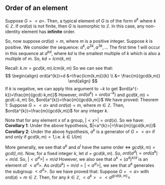 ## Order of an element

Suppose $G = <a>$. Then, a typical element of $G$ is of the form $a^{k}$ where $k \in \mathbb{Z}$.
If $ord(a)$ is not finite, then $G$ is isomorphic to $\mathbb{Z}$. In this case, any non-identity element has **infinite** order.

So, now suppose $ord(a) =m$, where $m$ is a positive integer. Suppose $k$ is positive. We consider the sequence:
$a^{k},a^{2k},a^{3k},\dots$
The first time $1$ will occur in this sequence at $a^{kd}$, where $kd$ is the smallest multiple of $k$ which is also a multiple of $m$. So, $kd=lcm(k,m)$

Recall: $k.m=gcd(k,m).lcm(k,m)$
So we can see that:
$$
\begin{align}
ord(a^{k})=d &=\frac{lcm(k,m)}{k} \\
&= \frac{m}{gcd(k,m)}
\end{align}
$$
If $k$ is negative, we can apply this argument to $-k$ to get 
$ord(a^{-k})=\frac{m}{gcd(-k,m)}$
However, $ord(a^{k})=ord(a^{-k})$
and $gcd(k,m)=gcd(-k,m)$
So, $ord(a^{k})=\frac{m}{gcd(k,m)}$
We have proved:
Theorem 1: Suppose $G=<a>$ and $ord(a)=m$, where $m \in \mathbb{Z}$. Then, $ord(a^{k})=\frac{m}{gcd(k,m)}$ for any integer $k$.

Note that for any element $x$ of a group, $|<x>|=ord(x)$. So we have:
**Corollary 1**: Under the above hypothesis, $|<a^{k}>|=\frac{m}{gcd(k,m)}$
**Corollary 2**: Under the above hypothesis, $a^{k}$ is a generator of $G=<a>$ if and only if $gcd(k,m)=1$,i.e. $\bar{k} \in U(m)$

More generally, we see that $a^{k}$ and $a^{l}$ have the same order $\iff$ $gcd(k,m)=gcd(l,m)$. Now, for a fixed integer $k$, let $d=gcd(k,m)$. So, $ord(a^{d})=ord(a^{k})=m/d$.
So, $|<a^{d}>|=m/d$
However, we also see that $a^{k}=(a^{d})^{k/d}$ is an element of $<a^{d}>$.
As $ord(a^{k})=m/d=|<a^{d}>|$,
we see that $a^{k}$ generates the subgroup $<a^{d}>$. So we have proved that:
Suppose $G = <a>$ with $ord(a)=m \in \mathbb{Z}$. Then, for any $k \in \mathbb{Z}$, $<a^{k}>=<a^{gcd(k,m)}>$

